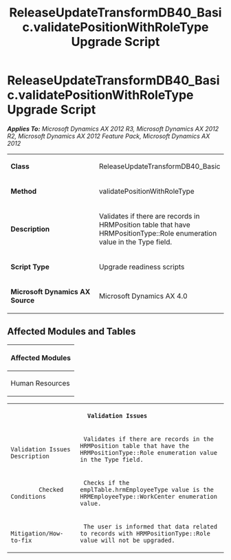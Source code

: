 ﻿---
title: ReleaseUpdateTransformDB40_Basic.validatePositionWithRoleType Upgrade Script
TOCTitle: ReleaseUpdateTransformDB40_Basic.validatePositionWithRoleType Upgrade Script
ms:assetid: ffc18deb-7571-023c-72ec-d49db6045b84
ms:mtpsurl: https://msdn.microsoft.com/en-us/library/JJ720183(v=AX.60)
ms:contentKeyID: 49712488
ms.date: 05/18/2015
mtps_version: v=AX.60
---

# ReleaseUpdateTransformDB40\_Basic.validatePositionWithRoleType Upgrade Script 


_**Applies To:** Microsoft Dynamics AX 2012 R3, Microsoft Dynamics AX 2012 R2, Microsoft Dynamics AX 2012 Feature Pack, Microsoft Dynamics AX 2012_

<table>
<colgroup>
<col style="width: 50%" />
<col style="width: 50%" />
</colgroup>
<tbody>
<tr class="odd">
<td><p><strong>Class</strong></p></td>
<td><p>ReleaseUpdateTransformDB40_Basic</p></td>
</tr>
<tr class="even">
<td><p><strong>Method</strong></p></td>
<td><p>validatePositionWithRoleType</p></td>
</tr>
<tr class="odd">
<td><p><strong>Description</strong></p></td>
<td><p>Validates if there are records in HRMPosition table that have HRMPositionType::Role enumeration value in the Type field.</p></td>
</tr>
<tr class="even">
<td><p><strong>Script Type</strong></p></td>
<td><p>Upgrade readiness scripts</p></td>
</tr>
<tr class="odd">
<td><p><strong>Microsoft Dynamics AX Source</strong></p></td>
<td><p>Microsoft Dynamics AX 4.0</p></td>
</tr>
</tbody>
</table>


## Affected Modules and Tables

<table>
<colgroup>
<col style="width: 100%" />
</colgroup>
<thead>
<tr class="header">
<th><p>Affected Modules</p></th>
</tr>
</thead>
<tbody>
<tr class="odd">
<td><p>Human Resources</p></td>
</tr>
</tbody>
</table>


<table xmlns="http://www.w3.org/1999/xhtml">
              <tr><th colspan="2">
		
   <p>
   
	 Validation Issues
  </p>
  </th></tr>
              <tr><td>
		
   <p>
   
	 
            Validation Issues Description
          
  </p>
  </td><td>
		
   <p>
   
	 Validates if there are records in the HRMPosition table that have the HRMPositionType::Role enumeration value in the Type field.
  </p>
  </td></tr>
              <tr><td>
		
   <p>
   
	 
            Checked Conditions
          
  </p>
  </td><td>
		
   <p>
   
	 Checks if the emplTable.hrmEmployeeType value is the HRMEmployeeType::WorkCenter enumeration value.
  </p>
  </td></tr>
              <tr><td>
		
   <p>
   
	 
            Mitigation/How-to-fix
          
  </p>
  </td><td>
		
   <p>
   
	 The user is informed that data related to records with HRMPositionType::Role value will not be upgraded.
  </p>
  </td></tr>
            </table>

  


